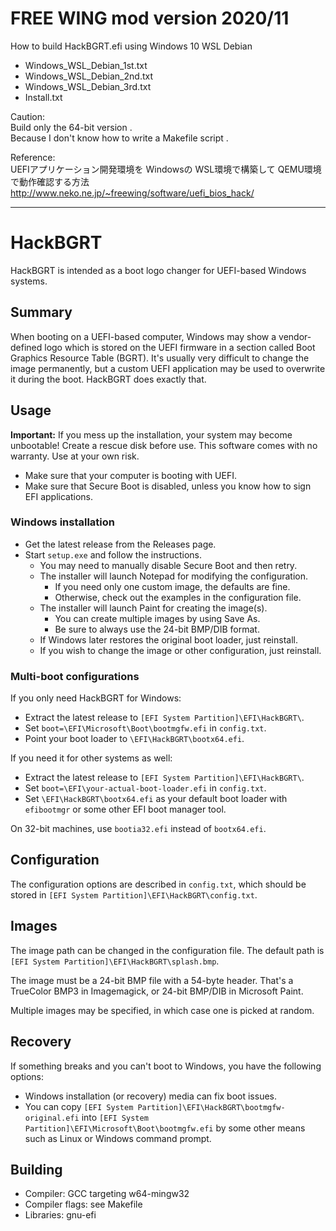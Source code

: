 # FREE WING mod version 2020/11

How to build HackBGRT.efi using Windows 10 WSL Debian
* Windows_WSL_Debian_1st.txt
* Windows_WSL_Debian_2nd.txt
* Windows_WSL_Debian_3rd.txt
* Install.txt

Caution:  
Build only the 64-bit version .  
Because I don't know how to write a Makefile script .  

Reference:  
UEFIアプリケーション開発環境を Windowsの WSL環境で構築して QEMU環境で動作確認する方法  
http://www.neko.ne.jp/~freewing/software/uefi_bios_hack/  

---
# HackBGRT

HackBGRT is intended as a boot logo changer for UEFI-based Windows systems.

## Summary

When booting on a UEFI-based computer, Windows may show a vendor-defined logo which is stored on the UEFI firmware in a section called Boot Graphics Resource Table (BGRT). It's usually very difficult to change the image permanently, but a custom UEFI application may be used to overwrite it during the boot. HackBGRT does exactly that.

## Usage

**Important:** If you mess up the installation, your system may become unbootable! Create a rescue disk before use. This software comes with no warranty. Use at your own risk.

* Make sure that your computer is booting with UEFI.
* Make sure that Secure Boot is disabled, unless you know how to sign EFI applications.

### Windows installation

* Get the latest release from the Releases page.
* Start `setup.exe` and follow the instructions.
	* You may need to manually disable Secure Boot and then retry.
	* The installer will launch Notepad for modifying the configuration.
		* If you need only one custom image, the defaults are fine.
		* Otherwise, check out the examples in the configuration file.
	* The installer will launch Paint for creating the image(s).
		* You can create multiple images by using Save As.
		* Be sure to always use the 24-bit BMP/DIB format.
	* If Windows later restores the original boot loader, just reinstall.
	* If you wish to change the image or other configuration, just reinstall.

### Multi-boot configurations

If you only need HackBGRT for Windows:

* Extract the latest release to `[EFI System Partition]\EFI\HackBGRT\`.
* Set `boot=\EFI\Microsoft\Boot\bootmgfw.efi` in `config.txt`.
* Point your boot loader to `\EFI\HackBGRT\bootx64.efi`.

If you need it for other systems as well:

* Extract the latest release to `[EFI System Partition]\EFI\HackBGRT\`.
* Set `boot=\EFI\your-actual-boot-loader.efi` in `config.txt`.
* Set `\EFI\HackBGRT\bootx64.efi` as your default boot loader with `efibootmgr` or some other EFI boot manager tool.

On 32-bit machines, use `bootia32.efi` instead of `bootx64.efi`.

## Configuration

The configuration options are described in `config.txt`, which should be stored in `[EFI System Partition]\EFI\HackBGRT\config.txt`.

## Images

The image path can be changed in the configuration file. The default path is `[EFI System Partition]\EFI\HackBGRT\splash.bmp`.

The image must be a 24-bit BMP file with a 54-byte header. That's a TrueColor BMP3 in Imagemagick, or 24-bit BMP/DIB in Microsoft Paint.

Multiple images may be specified, in which case one is picked at random.

## Recovery

If something breaks and you can't boot to Windows, you have the following options:

* Windows installation (or recovery) media can fix boot issues.
* You can copy `[EFI System Partition]\EFI\HackBGRT\bootmgfw-original.efi` into `[EFI System Partition]\EFI\Microsoft\Boot\bootmgfw.efi` by some other means such as Linux or Windows command prompt.

## Building

* Compiler: GCC targeting w64-mingw32
* Compiler flags: see Makefile
* Libraries: gnu-efi
